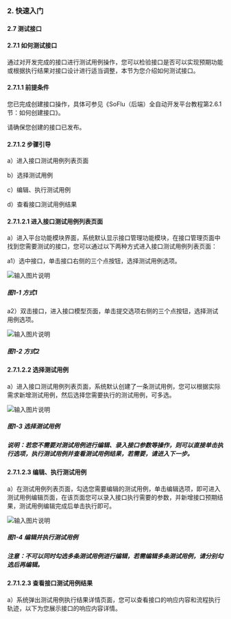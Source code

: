 ### 2. 快速入门

#### 2.7 测试接口

#### 2.7.1 如何测试接口

通过对开发完成的接口进行测试用例操作，您可以检验接口是否可以实现预期功能或根据执行结果对接口设计进行适当调整，本节为您介绍如何测试接口。

#### 2.7.1.1 前提条件

您已完成创建接口操作，具体可参见《SoFlu（后端）全自动开发平台教程第2.6.1节：如何创建接口》。

请确保您创建的接口已发布。

#### 2.7.1.2 步骤引导

a）进入接口测试用例列表页面

b）选择测试用例

c）编辑、执行测试用例

d）查看接口测试用例结果

#### 2.7.1.2.1 进入接口测试用例列表页面

a）进入平台功能模块界面，系统默认显示接口管理功能模块，在接口管理页面中找到您需要测试的接口，您可以通过以下两种方式进入接口测试用例列表页面：

a1）选中接口，单击接口右侧的三个点按钮，选择测试用例选项。

![输入图片说明](../../../../images/SoFlu%EF%BC%88%E5%90%8E%E7%AB%AF%EF%BC%89%E5%BC%80%E5%8F%91%E5%B9%B3%E5%8F%B0/1.%20%E6%9C%80%E6%96%B0%E7%89%88%E6%9C%AC%20-%20%E6%9B%B4%E6%96%B0%E6%97%A5%E6%9C%9F%20-%202022.10.08/2.%20%E5%BF%AB%E9%80%9F%E5%85%A5%E9%97%A8/7.%20%E6%B5%8B%E8%AF%95%E6%8E%A5%E5%8F%A3/image.png)

##### 图1-1 方式1

a2）双击接口，进入接口模型页面，单击提交选项右侧的三个点按钮，选择测试用例选项。

![输入图片说明](../../../../images/SoFlu%EF%BC%88%E5%90%8E%E7%AB%AF%EF%BC%89%E5%BC%80%E5%8F%91%E5%B9%B3%E5%8F%B0/1.%20%E6%9C%80%E6%96%B0%E7%89%88%E6%9C%AC%20-%20%E6%9B%B4%E6%96%B0%E6%97%A5%E6%9C%9F%20-%202022.10.08/2.%20%E5%BF%AB%E9%80%9F%E5%85%A5%E9%97%A8/7.%20%E6%B5%8B%E8%AF%95%E6%8E%A5%E5%8F%A3/1-2.png)

##### 图1-2 方式2

#### 2.7.1.2.2 选择测试用例

a）进入接口测试用例列表页面，系统默认创建了一条测试用例，您可以根据实际需求新增测试用例，然后选择您需要执行的测试用例，可多选。

![输入图片说明](../../../../images/SoFlu%EF%BC%88%E5%90%8E%E7%AB%AF%EF%BC%89%E5%BC%80%E5%8F%91%E5%B9%B3%E5%8F%B0/1.%20%E6%9C%80%E6%96%B0%E7%89%88%E6%9C%AC%20-%20%E6%9B%B4%E6%96%B0%E6%97%A5%E6%9C%9F%20-%202022.10.08/2.%20%E5%BF%AB%E9%80%9F%E5%85%A5%E9%97%A8/7.%20%E6%B5%8B%E8%AF%95%E6%8E%A5%E5%8F%A3/1-3.png)

##### 图1-3 选择测试用例

##### 说明：若您不需要对测试用例进行编辑、录入接口参数等操作，则可以直接单击执行选项，执行测试用例并查看测试用例结果，若需要，请进入下一步。

#### 2.7.1.2.3 编辑、执行测试用例

a）在测试用例列表页面，勾选您需要编辑的测试用例，单击编辑选项，即可进入测试用例编辑页面，在该页面您可以录入接口执行需要的参数，并新增接口预期结果，测试用例编辑完成后单击执行即可。

![输入图片说明](../../../../images/SoFlu%EF%BC%88%E5%90%8E%E7%AB%AF%EF%BC%89%E5%BC%80%E5%8F%91%E5%B9%B3%E5%8F%B0/1.%20%E6%9C%80%E6%96%B0%E7%89%88%E6%9C%AC%20-%20%E6%9B%B4%E6%96%B0%E6%97%A5%E6%9C%9F%20-%202022.10.08/2.%20%E5%BF%AB%E9%80%9F%E5%85%A5%E9%97%A8/7.%20%E6%B5%8B%E8%AF%95%E6%8E%A5%E5%8F%A3/1-4.png)

##### 图1-4 编辑并执行测试用例

##### 注意：不可以同时勾选多条测试用例进行编辑，若需编辑多条测试用例，请分别勾选后再编辑。

#### 2.7.1.2.3 查看接口测试用例结果

a）系统弹出测试用例执行结果详情页面，您可以查看接口的响应内容和流程执行轨迹，以下为您展示接口的响应内容详情。
